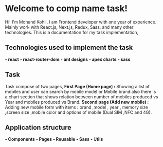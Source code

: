 # Welcome to comp name task!

Hi! I'm Mohand Kohil, I am Frontend developer with one year of experience.
Mainly work with React.js, Next.js, Redux, Sass, and many other technologies.
This is a documentation for my task implementation,

## Technologies used to implement the task

**- react**
**- react-router-dom**
**- ant designs**
**- apex charts**
**- sass**

## Task

Task compose of two pages,
**First Page (Home page) :** Showing a list of mobiles and user can search by mobile model or Mobile brand also there is a chart section that shows relation between number of mobiles produced vs Year and mobiles produced vs Brand.
**Second page (Add new mobile) :** Adding new mobile form with items : brand ,model , year , memory size ,screen size ,mobile color and options of mobile (Dual SIM ,NFC and 4G).

## Application structure

**- Components**
**- Pages**
**- Reusable**
**- Sass**
**- Utils**
